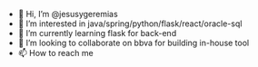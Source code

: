 - 👋 Hi, I’m @jesusygeremias
- 👀 I’m interested in java/spring/python/flask/react/oracle-sql
- 🌱 I’m currently learning flask for back-end
- 💞️ I’m looking to collaborate on bbva for building in-house tool
- 📫 How to reach me

<!---
jesusygeremias/jesusygeremias is a ✨ special ✨ repository because its `README.md` (this file) appears on your GitHub profile.
You can click the Preview link to take a look at your changes.
--->
